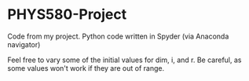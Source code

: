 # PHYS580-Project
Code from my project. Python code written in Spyder (via Anaconda navigator)

Feel free to vary some of the initial values for dim, i, and r. Be careful, as some values won't work if they
are out of range.
